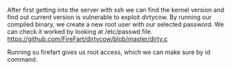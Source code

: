 After first getting into the server with ssh we can find the kernel version and find out current version is vulnerable to exploit dirtycow. By running our compiled binary, we create a new root user with our selected password. We can check it worked by looking at /etc/passwd file.
https://github.com/FireFart/dirtycow/blob/master/dirty.c

Running su firefart gives us root access, which we can make sure by id command.